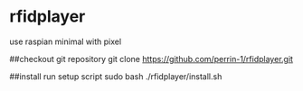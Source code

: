 # rfidplayer
use raspian minimal with pixel

##checkout 
git repository
git clone https://github.com/perrin-1/rfidplayer.git

##install
run setup script 
sudo bash ./rfidplayer/install.sh
